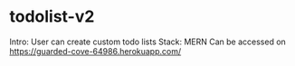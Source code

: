 # todolist-v2
Intro: User can create custom todo lists
Stack: MERN
Can be accessed on https://guarded-cove-64986.herokuapp.com/
